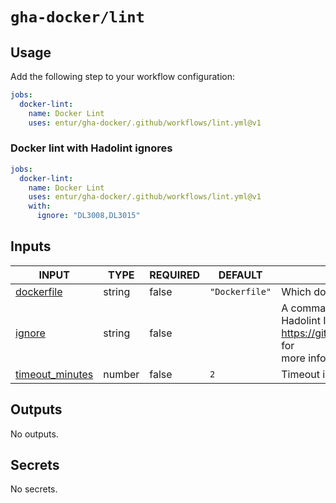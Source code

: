 # `gha-docker/lint`

## Usage

Add the following step to your workflow configuration:

```yml
jobs:
  docker-lint:
    name: Docker Lint
    uses: entur/gha-docker/.github/workflows/lint.yml@v1
```

### Docker lint with Hadolint ignores

```yml
jobs:
  docker-lint:
    name: Docker Lint
    uses: entur/gha-docker/.github/workflows/lint.yml@v1
    with:
      ignore: "DL3008,DL3015"
```

## Inputs

<!-- AUTO-DOC-INPUT:START - Do not remove or modify this section -->

|                                     INPUT                                     |  TYPE  | REQUIRED |    DEFAULT     |                                                       DESCRIPTION                                                        |
|-------------------------------------------------------------------------------|--------|----------|----------------|--------------------------------------------------------------------------------------------------------------------------|
|        <a name="input_dockerfile"></a>[dockerfile](#input_dockerfile)         | string |  false   | `"Dockerfile"` |                                                 Which dockerfile to run                                                  |
|              <a name="input_ignore"></a>[ignore](#input_ignore)               | string |  false   |                | A comma separated list of <br>Hadolint Ignores. See https://github.com/hadolint/hadolint/wiki for <br>more information.  |
| <a name="input_timeout_minutes"></a>[timeout_minutes](#input_timeout_minutes) | number |  false   |      `2`       |                                                    Timeout in minutes                                                    |

<!-- AUTO-DOC-INPUT:END -->

## Outputs

<!-- AUTO-DOC-OUTPUT:START - Do not remove or modify this section -->
No outputs.
<!-- AUTO-DOC-OUTPUT:END -->

## Secrets

<!-- AUTO-DOC-SECRETS:START - Do not remove or modify this section -->
No secrets.
<!-- AUTO-DOC-SECRETS:END -->
